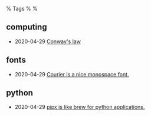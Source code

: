 % Tags
%
%

## computing

* 2020-04-29 [Conway's law](2020-04-29-conwayslaw.html)

## fonts

* 2020-04-29 [Courier is a nice monospace font.](2020-04-29-courier.html)

## python

* 2020-04-29 [pipx is like brew for python applications.](2020-04-29-pipx.html)
